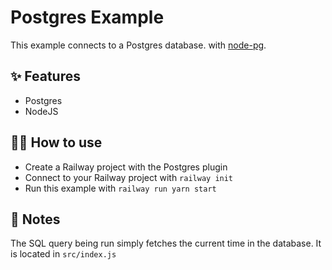 # Postgres Example

This example connects to a Postgres database. with
[node-pg](https://www.npmjs.com/package/pg).

## ✨ Features

- Postgres
- NodeJS

## 💁‍♀️ How to use

- Create a Railway project with the Postgres plugin
- Connect to your Railway project with `railway init`
- Run this example with `railway run yarn start`

## 📝 Notes

The SQL query being run simply fetches the current time in the database. It is
located in `src/index.js`
